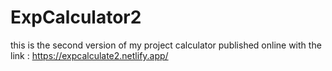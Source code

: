 # ExpCalculator2
this is the second version of my project calculator
published online with the link : https://expcalculate2.netlify.app/
